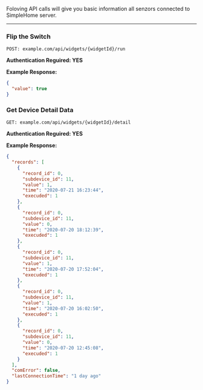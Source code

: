 Foloving API calls will give you basic information all senzors connected to SimpleHome server.

***

### Flip the Switch

`POST: example.com/api/widgets/{widgetId}/run`

**Authentication Reguired: YES**

**Example Response:**
```json
{
  "value": true
}
```
### Get Device Detail Data

`GET: example.com/api/widgets/{widgetId}/detail`

**Authentication Reguired: YES**

**Example Response:**
```json
{
  "records": [
    {
      "record_id": 0,
      "subdevice_id": 11,
      "value": 1,
      "time": "2020-07-21 16:23:44",
      "execuded": 1
    },
    {
      "record_id": 0,
      "subdevice_id": 11,
      "value": 0,
      "time": "2020-07-20 18:12:39",
      "execuded": 1
    },
    {
      "record_id": 0,
      "subdevice_id": 11,
      "value": 1,
      "time": "2020-07-20 17:52:04",
      "execuded": 1
    },
    {
      "record_id": 0,
      "subdevice_id": 11,
      "value": 1,
      "time": "2020-07-20 16:02:50",
      "execuded": 1
    },
    {
      "record_id": 0,
      "subdevice_id": 11,
      "value": 0,
      "time": "2020-07-20 12:45:08",
      "execuded": 1
    }
  ],
  "comError": false,
  "lastConnectionTime": "1 day ago"
}
```
